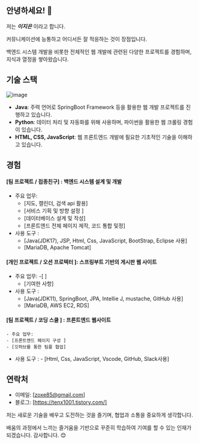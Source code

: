 ## 안녕하세요! 👋

저는 ***이지은*** 이라고 합니다. 

커뮤니케이션에 능통하고 어디서든 잘 적응하는 것이 장점입니다. 

백엔드 시스템 개발을 비롯한 전체적인 웹 개발에 관련된 다양한 프로젝트를 경험하며, 지식과 열정을 쌓아왔습니다.



## 기술 스택

![image](https://github.com/tenxx10/tenxx10/assets/143534556/2a0cc140-a72a-41d7-a781-c5daf9353124)



- **Java**: 주력 언어로 SpringBoot Framework 등을 활용한 웹 개발 프로젝트를 진행하고 있습니다.
- **Python**: 데이터 처리 및 자동화를 위해 사용하며, 파이썬을 활용한 웹 크롤링 경험이 있습니다.
- **HTML, CSS, JavaScript**: 웹 프론트엔드 개발에 필요한 기초적인 기술을 이해하고 있습니다.


  

## 경험

#### [팀 프로젝트 / 접종친구] : 백엔드 시스템 설계 및 개발
  - 주요 업무:
    - [지도, 캘린더, 검색 api 활용]
    - [서비스 기획 및 방향 설정 ]
    - [데이터베이스 설계 및 작성]
    - [프론트엔드 전체 페이지 제작, 코드 통합 및정]
  - 사용 도구 :
    - [Java(JDK17), JSP, Html, Css, JavaScript, BootStrap, Eclipse 사용]
    - [MariaDB, Apache Tomcat]
      


#### [개인 프로젝트 / 오션 프로텍터 ]: 스프링부트 기반의 게시판 웹 사이트
  - 주요 업무:
    -[ ]
    - [기여한 사항]
 - 사용 도구 :
    - [Java(JDK11), SpringBoot, JPA, Intellie J, mustache, GitHub 사용]
    - [MariaDB, AWS EC2, RDS]

  

#### [팀 프로젝트 / 코딩 스쿨 ] : 프론트엔드 웹사이트
    - 주요 업무:
    - [프론트엔드 페이지 구성 ]
    - [깃허브를 통한 팀플 협업]
   - 사용 도구 :
    - [Html, Css, JavaScript, Vscode, GitHub, Slack사용]


## 연락처

- 이메일: [zoxe85@gmail.com]
- 블로그: [https://tenx1001.tistory.com/]

  

저는 새로운 기술을 배우고 도전하는 것을 즐기며, 협업과 소통을 중요하게 생각합니다.

배움의 과정에서 느끼는 즐거움을 기반으로 꾸준히 학습하여 기여를 할 수 있는 인재가 되겠습니다. 감사합니다. 😊
